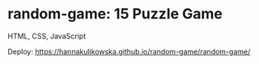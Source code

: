 # random-game: 15 Puzzle Game 
HTML, CSS, JavaScript

Deploy: https://hannakulikowska.github.io/random-game/random-game/
